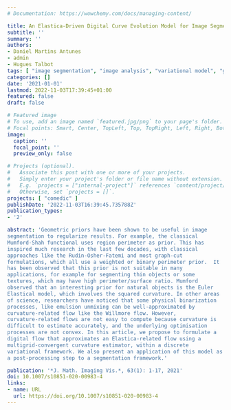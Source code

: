 ```yaml
---
# Documentation: https://wowchemy.com/docs/managing-content/

title: An Elastica-Driven Digital Curve Evolution Model for Image Segmentation
subtitle: ''
summary: ''
authors:
- Daniel Martins Antunes
- admin
- Hugues Talbot
tags: [ "image segmentation", "image analysis", "variational model", "geometric prior", "elastica model", "shape optimization" ]
categories: []
date: '2021-01-01'
lastmod: 2022-11-03T17:39:45+01:00
featured: false
draft: false

# Featured image
# To use, add an image named `featured.jpg/png` to your page's folder.
# Focal points: Smart, Center, TopLeft, Top, TopRight, Left, Right, BottomLeft, Bottom, BottomRight.
image:
  caption: ''
  focal_point: ''
  preview_only: false

# Projects (optional).
#   Associate this post with one or more of your projects.
#   Simply enter your project's folder or file name without extension.
#   E.g. `projects = ["internal-project"]` references `content/project/deep-learning/index.md`.
#   Otherwise, set `projects = []`.
projects: [ "comedic" ]
publishDate: '2022-11-03T16:39:45.735788Z'
publication_types:
- '2'

abstract: 'Geometric priors have been shown to be useful in image
segmentation to regularize results. For example, the classical
Mumford-Shah functional uses region perimeter as prior. This has
inspired much research in the last few decades, with classical
approaches like the Rudin-Osher-Fatemi and most graph-cut
formulations, which all use a weighted or binary perimeter prior.  It
has been observed that this prior is not suitable in many
applications, for example for segmenting thin objects or some
textures, which may have high perimeter/surface ratio. Mumford
observed that an interesting prior for natural objects is the Euler
Elastical model, which involves the squared curvature. In other areas
of science, researchers have noticed that some physical binarization
processes, like emulsion unmixing can be well-approximated by
curvature-related flow like the Willmore flow. However,
curvature-related flows are not easy to compute because curvature is
difficult to estimate accurately, and the underlying optimisation
processes are not convex. In this article, we propose to formulate a
digital flow that approximates an Elastica-related flow using a
multigrid-convergent curvature estimator, within a discrete
variational framework. We also present an application of this model as
a post-processing step to a segmentation framework.'

publication: '*J. Math. Imaging Vis.*, 63(1): 1-17, 2021'
doi: 10.1007/s10851-020-00983-4
links:
- name: URL
  url: https://doi.org/10.1007/s10851-020-00983-4
---
```

